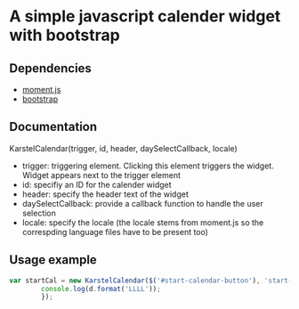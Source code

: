 # A simple javascript calender widget with bootstrap
## Dependencies
+ [moment.js](http://momentjs.com)
+ [bootstrap](http://getbootstrap.com)

## Documentation
KarstelCalendar(trigger, id, header, daySelectCallback, locale)
+ trigger: triggering element. Clicking this element triggers the widget. Widget appears next to the trigger element
+ id: specifiy an ID for the calender widget
+ header: specify the header text of the widget
+ daySelectCallback: provide a callback function to handle the user selection
+ locale: specify the locale (the locale stems from moment.js so the correspding language files have to be present too)

## Usage example
```javascript
var startCal = new KarstelCalendar($('#start-calendar-button'), 'start-calendar-content', 'Anreisedatum', function onDaySelect(d) {
        console.log(d.format('LLLL'));
        });
```
